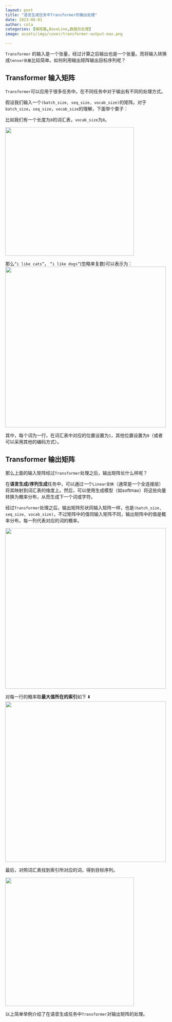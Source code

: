 ```yaml
---
layout: post
title: "语言生成任务中Transformer的输出处理"
date: 2023-06-01
author: cola
categories: [编程篇,BaseLine,数据后处理]
image: assets/imgs/cover/transformer-output-max.png

---
```


`Transformer` 的输入是一个张量，经过计算之后输出也是一个张量。而将输入转换成`tensor张量`比较简单。如何利用输出矩阵输出目标序列呢？


## Transformer 输入矩阵
`Transformer`可以应用于很多任务中。在不同任务中对于输出有不同的处理方式。

假设我们输入一个`(batch_size, seq_size, vocab_size)`的矩阵。对于`batch_size`，`seq_size`，`vocab_size`的理解，下面举个栗子：

比如我们有一个长度为`8`的词汇表，`vocab_size`为`8`。

<img src="/assets/imgs/ai/transformer/vocab-match.png" width="400" />

那么`“i like cats”`， `“i like dogs”`(忽略单复数)可以表示为：
<img src="/assets/imgs/ai/transformer/transformer-input.png" width="500" />

其中，每个词为一行，在词汇表中对应的位置设置为`1`，其他位置设置为`0`（或者可以采用其他的编码方式）。


## Transformer 输出矩阵
那么上面的输入矩阵经过`Transformer`处理之后，输出矩阵长什么样呢？

在**语言生成/序列生成**任务中，可以通过一个`Linear变换`（通常是一个全连接层）将其映射到词汇表的维度上。然后，可以使用生成模型（如softmax）将这些向量转换为概率分布，从而生成下一个词或字符。

经过`Transformer`处理之后，输出矩阵形状同输入矩阵一样，也是`(batch_size, seq_size, vocab_size)`，不过矩阵中的值同输入矩阵不同，输出矩阵中的值是概率分布。每一列代表对应的词的概率。

<img src="/assets/imgs/ai/transformer/transformer-output.png" width="500" />

对每一行的概率取**最大值所在的索引**如下 ⬇️
<img src="/assets/imgs/ai/transformer/transformer-output-max.png" width="500" />

最后，对照词汇表找到索引所对应的词，得到目标序列。

<img src="/assets/imgs/ai/transformer/vocab-match.png" width="400" />

以上简单举例介绍了在语音生成任务中`Transformer`对输出矩阵的处理。
